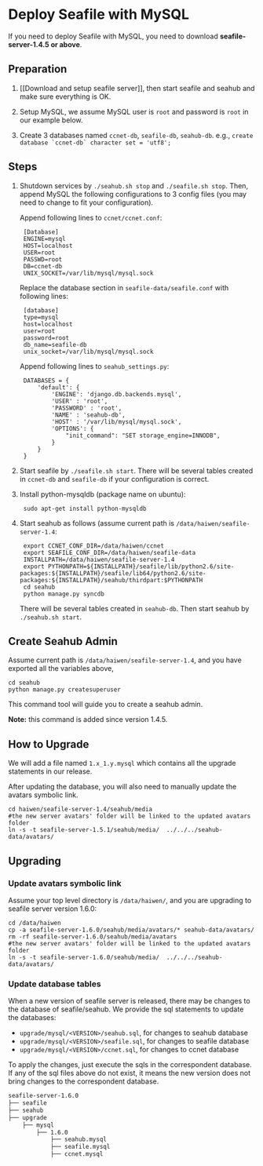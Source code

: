 # Deploy Seafile with MySQL #

If you need to deploy Seafile with MySQL, you need to download **seafile-server-1.4.5 or above**.

## Preparation ##

1. [[Download and setup seafile server]], then start seafile and seahub and make sure everything is OK.

2. Setup MySQL, we assume MySQL user is `root` and password is `root` in our example below.

3. Create 3 databases named `ccnet-db`, `seafile-db`, `seahub-db`. e.g., ``create database `ccnet-db` character set = 'utf8';``

## Steps ##

1. Shutdown services by `./seahub.sh stop` and `./seafile.sh stop`. Then, append MySQL the following configurations to 3 config files (you may need to change to fit your configuration).

    Append following lines to `ccnet/ccnet.conf`:

        [Database]
        ENGINE=mysql
        HOST=localhost
        USER=root
        PASSWD=root
        DB=ccnet-db
        UNIX_SOCKET=/var/lib/mysql/mysql.sock
    
    Replace the database section in `seafile-data/seafile.conf` with following lines:

        [database]
        type=mysql
        host=localhost
        user=root
        password=root
        db_name=seafile-db
        unix_socket=/var/lib/mysql/mysql.sock

    Append following lines to `seahub_settings.py`:

        DATABASES = {
            'default': {
                'ENGINE': 'django.db.backends.mysql',
                'USER' : 'root',
                'PASSWORD' : 'root',
                'NAME' : 'seahub-db',
                'HOST' : '/var/lib/mysql/mysql.sock',
                'OPTIONS': {
                    "init_command": "SET storage_engine=INNODB",
                }
            }
        }

2. Start seafile by `./seafile.sh start`. There will be several tables created in `ccnet-db` and `seafile-db` if your configuration is correct.

3. Install python-mysqldb (package name on ubuntu):

        sudo apt-get install python-mysqldb

4. Start seahub as follows (assume current path is `/data/haiwen/seafile-server-1.4`:

        export CCNET_CONF_DIR=/data/haiwen/ccnet
        export SEAFILE_CONF_DIR=/data/haiwen/seafile-data
        INSTALLPATH=/data/haiwen/seafile-server-1.4
        export PYTHONPATH=${INSTALLPATH}/seafile/lib/python2.6/site-packages:${INSTALLPATH}/seafile/lib64/python2.6/site-packages:${INSTALLPATH}/seahub/thirdpart:$PYTHONPATH
        cd seahub
        python manage.py syncdb
    
    There will be several tables created in `seahub-db`. Then start seahub by `./seahub.sh start`.

## Create Seahub Admin ##

Assume current path is `/data/haiwen/seafile-server-1.4`, and you have exported all the variables above, 

    cd seahub
    python manage.py createsuperuser

This command tool will guide you to create a seahub admin.

**Note:** this command is added since version 1.4.5.

## How to Upgrade ##

We will add a file named `1.x_1.y.mysql` which contains all the upgrade statements in our release.

After updating the database, you will also need to manually update the avatars symbolic link.

```
cd haiwen/seafile-server-1.4/seahub/media
#the new server avatars' folder will be linked to the updated avatars folder
ln -s -t seafile-server-1.5.1/seahub/media/  ../../../seahub-data/avatars/  
```


## Upgrading ##

### Update avatars symbolic link ###

Assume your top level directory is `/data/haiwen/`, and you are upgrading to seafile server version 1.6.0:

```
cd /data/haiwen
cp -a seafile-server-1.6.0/seahub/media/avatars/* seahub-data/avatars/
rm -rf seafile-server-1.6.0/seahub/media/avatars
#the new server avatars' folder will be linked to the updated avatars folder
ln -s -t seafile-server-1.6.0/seahub/media/  ../../../seahub-data/avatars/
```

### Update database tables  ###

When a new version of seafile server is released, there may be changes to the database of seafile/seahub. 
We provide the sql statements to update the databases:

- `upgrade/mysql/<VERSION>/seahub.sql`, for changes to seahub database
- `upgrade/mysql/<VERSION>/seafile.sql`, for changes to seafile database
- `upgrade/mysql/<VERSION>/ccnet.sql`, for changes to ccnet database

To apply the changes, just execute the sqls in the correspondent database. If any of the sql files above do not exist, it means the new version does not bring changes to the correspondent database.

```sh
seafile-server-1.6.0
├── seafile
├── seahub
├── upgrade
    ├── mysql
        ├── 1.6.0
            ├── seahub.mysql
            ├── seafile.mysql
            ├── ccnet.mysql
```